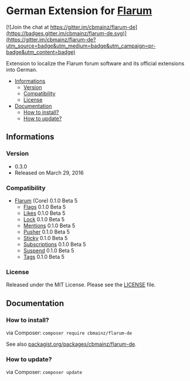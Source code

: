 # German Extension for [Flarum](http://flarum.org/)

[![Join the chat at https://gitter.im/cbmainz/flarum-de](https://badges.gitter.im/cbmainz/flarum-de.svg)](https://gitter.im/cbmainz/flarum-de?utm_source=badge&utm_medium=badge&utm_campaign=pr-badge&utm_content=badge)

Extension to localize the Flarum forum software and its official extensions into German.

- [Informations](https://github.com/cbmainz/flarum-de#informations)
    - [Version](https://github.com/cbmainz/flarum-de#version)
    - [Compatibility](https://github.com/cbmainz/flarum-de#compatibility)
    - [License](https://github.com/cbmainz/flarum-de#license)
- [Documentation](https://github.com/cbmainz/flarum-de#documentation)
    - [How to install?](https://github.com/cbmainz/flarum-de#how-to-install)
    - [How to update?](https://github.com/cbmainz/flarum-de#how-to-update)

## Informations

### Version

- 0.3.0
- Released on March 29, 2016

### Compatibility

- [Flarum](https://github.com/flarum/core) (Core) 0.1.0 Beta 5
    - [Flags](https://github.com/flarum/flags) 0.1.0 Beta 5
    - [Likes](https://github.com/flarum/likes) 0.1.0 Beta 5
    - [Lock](https://github.com/flarum/lock) 0.1.0 Beta 5
    - [Mentions](https://github.com/flarum/mentions) 0.1.0 Beta 5
    - [Pusher](https://github.com/flarum/pusher) 0.1.0 Beta 5
    - [Sticky](https://github.com/flarum/sticky) 0.1.0 Beta 5
    - [Subscriptions](https://github.com/flarum/subscriptions) 0.1.0 Beta 5
    - [Suspend](https://github.com/flarum/suspend) 0.1.0 Beta 5
    - [Tags](https://github.com/flarum/tags) 0.1.0 Beta 5

### License

Released under the MIT License. Please see the [LICENSE](https://github.com/cbmainz/flarum-de/blob/master/LICENSE) file.

## Documentation

### How to install?

via Composer: `composer require cbmainz/flarum-de`

See also [packagist.org/packages/cbmainz/flarum-de](https://packagist.org/packages/cbmainz/flarum-de).

### How to update?

via Composer: `composer update`




